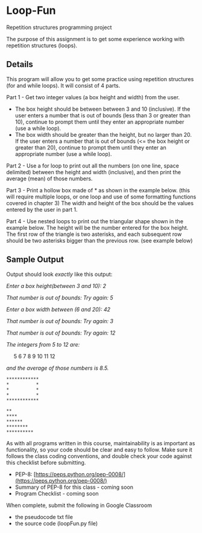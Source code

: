 # Loop-Fun
Repetition structures programming project

The purpose of this assignment is to get some experience working with repetition structures (loops).

## Details

This program will allow you to get some practice using repetition structures (for and while loops).  It will consist of 4 parts.

Part 1 - Get two integer values (a box height and width) from the user.
- The box height should be between between 3 and 10 (inclusive).  If the user enters a number that is out of bounds (less than 3 or greater than 10), continue to prompt them until they enter an appropriate number (use a while loop).
- The box width should be greater than the height, but no larger than 20. If the user enters a number that is out of bounds (<= the box height or greater than 20), continue to prompt them until they enter an appropriate number (use a while loop).

Part 2 - Use a for loop to print out all the numbers (on one line, space delimited) between the 
height and width (inclusive), and then print the average (mean) of those numbers.  

Part 3 - Print a hollow box made of * as shown in the example below. (this will require multiple
loops, or one loop and use of some formatting functions covered in chapter 3)  The width and height of the box should be the values entered by the user in part 1.

Part 4 - Use nested loops to print out the triangular shape shown in the example below. 
The height will be the number entered for the box height.  The first row of the triangle is two asterisks, and each subsequent row should be two asterisks bigger than the previous row.  (see example below)

## Sample Output

Output should look *exactly* like this output:

*Enter a box height(between 3 and 10): 2*

*That number is out of bounds: Try again: 5*

*Enter a box width between (6 and 20): 42*

*That number is out of bounds: Try again: 3*

*That number is out of bounds: Try again: 12* 

*The integers from 5 to 12 are:*

&nbsp;&nbsp;&nbsp;&nbsp; 5 6 7 8 9 10 11 12 

*and the average of those numbers is 8.5.*
```
************
*          *
*          *
*          *
************
```
```
**
****
******
********
**********
```

As with all programs written in this course, maintainability is as important as functionality, so your code should be clear and easy to follow. Make sure it follows the class coding conventions, and double check your code against this checklist before submitting.

- PEP-8: [https://peps.python.org/pep-0008/](https://peps.python.org/pep-0008/)
- Summary of PEP-8 for this class - coming soon
- Program Checklist - coming soon

When complete, submit the following in Google Classroom
- the pseudocode txt file
- the source code (loopFun.py file)

